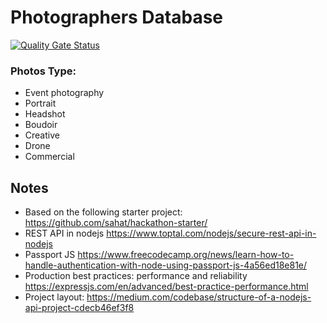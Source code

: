 # Photographers Database

[![Quality Gate Status](https://sonarcloud.io/api/project_badges/measure?project=photo-market_photo-market-backend&metric=alert_status)](https://sonarcloud.io/dashboard?id=photo-market_photo-market-backend)

### Photos Type:
* Event photography
* Portrait
* Headshot
* Boudoir
* Creative
* Drone 
* Commercial


## Notes
* Based on the following starter project: https://github.com/sahat/hackathon-starter/
* REST API in nodejs https://www.toptal.com/nodejs/secure-rest-api-in-nodejs
* Passport JS https://www.freecodecamp.org/news/learn-how-to-handle-authentication-with-node-using-passport-js-4a56ed18e81e/
* Production best practices: performance and reliability https://expressjs.com/en/advanced/best-practice-performance.html
* Project layout: https://medium.com/codebase/structure-of-a-nodejs-api-project-cdecb46ef3f8
